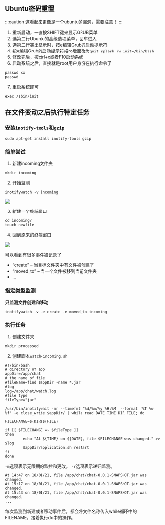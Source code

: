 ## Ubuntu密码重置

:::caution
这看起来更像是一个ubuntu的漏洞，需要注意！
:::

1. 重新启动，一直按SHIFT键来显示GRUB菜单
2. 选第二行Ubuntu的高级选项菜单，回车进入
3. 选第二行突出显示时，按e编辑Grub的启动提示符
4. 按e编辑Grub的启动提示符把ro后面改为`quit splash rw init=/bin/bash`
5. 修改完后，按ctrl+x或者F10启动系统
6. 启动系统之后，直接就是root用户身份在执行命令了

```shell
passwd xx
passwd
```

7. 重启系统即可

```shell
exec /sbin/init
```

## 在文件变动之后执行特定任务

### 安装`inotify-tools`和`gzip`

```shell
sudo apt-get install inotify-tools gzip
```

### 简单尝试

1. 新建incoming文件夹

```shell
mkdir incoming
```

2. 开始监测

```shell
inotifywatch -v incoming 
```

![](https://oss.weixiao.zuowu.cc/image/202303182021568.webp)

3. 新建一个终端窗口

```shell
cd incoming/
touch newfile
```

4. 回到原来的终端窗口

![](https://oss.weixiao.zuowu.cc/image/202303182021104.webp)

可以看到有很多事件被记录了

- “create” – 当目标文件夹中有文件被创建了
- “moved_to” – 当一个文件被移到当前文件夹
- ...

### 指定类型监测

**只监测文件创建和移动**

```shell
inotifywatch -v -e create -e moved_to incoming
```

### 执行任务

1. 创建文件夹

```shell
mkdir processed
```

2. 创建脚本`watch-incoming.sh`

```shell
#!/bin/bash
# directory of app
appDir=/app/chat
# the name of file
#fileName=find $appDir -name *.jar
#log
log=/app/chat/watch.log
#file type
fileType="jar"

/usr/bin/inotifywait -mr --timefmt '%d/%m/%y %H:%M' --format '%T %w %f' -e close_write $appDir/ | while read DATE TIME DIR FILE; do
 
FILECHANGE=${DIR}${FILE}
 
if [[ $FILECHANGE =~ $fileType ]]
then
        echo "At ${TIME} on ${DATE}, file $FILECHANGE was changed." >> $log
        $appDir/application.sh restart
fi
done
```

`-m`选项表示无限期的监控和更改。
`-r`选项表示递归监测。

```log title=watch.log
At 14:47 on 18/01/21, file /app/chat/chat-0.0.1-SNAPSHOT.jar was changed.
At 15:17 on 18/01/21, file /app/chat/chat-0.0.1-SNAPSHOT.jar was changed.
At 15:43 on 18/01/21, file /app/chat/chat-0.0.1-SNAPSHOT.jar was changed.
...
```

每次监测到新建或者移动事件后，都会将文件名称传入while循环中的FILENAME，接着执行do中的操作。
```
